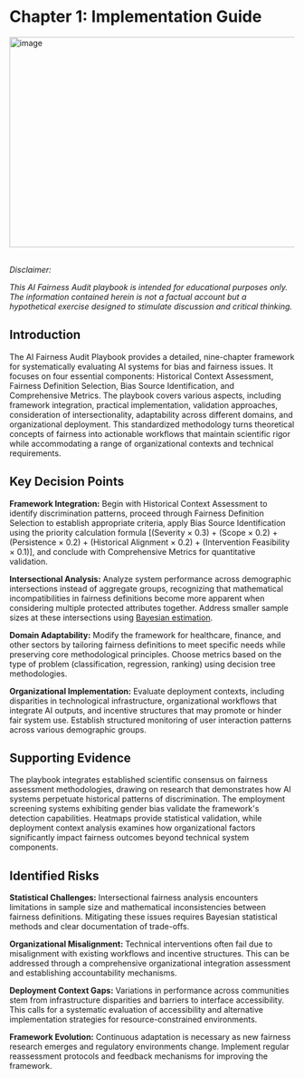 # Chapter 1: Implementation Guide #


<img width="593" height="371" alt="image" src="https://github.com/user-attachments/assets/48a9ef4e-16d5-4d23-a264-5e7b9068126a" />
<br>
<br>

_Disclaimer:_

_This AI Fairness Audit playbook is intended for educational purposes only. The information contained herein is not a factual account but a hypothetical exercise designed to stimulate discussion and critical thinking._
<br>

##  Introduction ##

The AI Fairness Audit Playbook provides a detailed, nine-chapter framework for systematically evaluating AI systems for bias and fairness issues. It focuses on four essential components: Historical Context Assessment, Fairness Definition Selection, Bias Source Identification, and Comprehensive Metrics. The playbook covers various aspects, including framework integration, practical implementation, validation approaches, consideration of intersectionality, adaptability across different domains, and organizational deployment. This standardized methodology turns theoretical concepts of fairness into actionable workflows that maintain scientific rigor while accommodating a range of organizational contexts and technical requirements.

## Key Decision Points ##

**Framework Integration:** Begin with Historical Context Assessment to identify discrimination patterns, proceed through Fairness Definition Selection to establish appropriate criteria, apply Bias Source Identification using the priority calculation formula [(Severity × 0.3) + (Scope × 0.2) + (Persistence × 0.2) + (Historical Alignment × 0.2) + (Intervention Feasibility × 0.1)], and conclude with Comprehensive Metrics for quantitative validation.

**Intersectional Analysis:** Analyze system performance across demographic intersections instead of aggregate groups, recognizing that mathematical incompatibilities in fairness definitions become more apparent when considering multiple protected attributes together. Address smaller sample sizes at these intersections using [Bayesian estimation](https://pmc.ncbi.nlm.nih.gov/articles/PMC4357639/).

**Domain Adaptability:** Modify the framework for healthcare, finance, and other sectors by tailoring fairness definitions to meet specific needs while preserving core methodological principles. Choose metrics based on the type of problem (classification, regression, ranking) using decision tree methodologies.

**Organizational Implementation:** Evaluate deployment contexts, including disparities in technological infrastructure, organizational workflows that integrate AI outputs, and incentive structures that may promote or hinder fair system use. Establish structured monitoring of user interaction patterns across various demographic groups.

##  Supporting Evidence ##

The playbook integrates established scientific consensus on fairness assessment methodologies, drawing on research that demonstrates how AI systems perpetuate historical patterns of discrimination. The employment screening systems exhibiting gender bias validate the framework's detection capabilities. Heatmaps provide statistical validation, while deployment context analysis examines how organizational factors significantly impact fairness outcomes beyond technical system components.

##  Identified Risks ##

**Statistical Challenges:** Intersectional fairness analysis encounters limitations in sample size and mathematical inconsistencies between fairness definitions. Mitigating these issues requires Bayesian statistical methods and clear documentation of trade-offs.

**Organizational Misalignment:** Technical interventions often fail due to misalignment with existing workflows and incentive structures. This can be addressed through a comprehensive organizational integration assessment and establishing accountability mechanisms.

**Deployment Context Gaps:** Variations in performance across communities stem from infrastructure disparities and barriers to interface accessibility. This calls for a systematic evaluation of accessibility and alternative implementation strategies for resource-constrained environments.

**Framework Evolution:** Continuous adaptation is necessary as new fairness research emerges and regulatory environments change. Implement regular reassessment protocols and feedback mechanisms for improving the framework.
